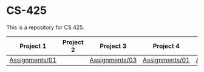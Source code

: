 # CS-425
This is a repository for CS 425.

| Project 1 | Project 2 | Project 3 | Project 4 | Project 5 |
| :-----: | ---- | :-----: | :------: | ------- |
| [Assignments/01](Assignments/01) |  | [Assignments/03](Assignments/03) | [Assignments/01](Assignments/04) | [Assignments/01](Assignments/05) |

